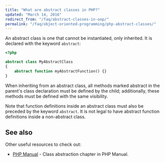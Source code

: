 ```yaml
---
title: "What are abstract classes in PHP?"
updated: "March 14, 2016"
redirect_from: "/faq/abstract-classes-in-oop/"
permalink: "/faq/object-oriented-programming/php-abstract-classes/"
---
```


An abstract class is one that cannot be instantiated, only inherited. It is declared
with the keyword `abstract`:

```php
<?php

abstract class MyAbstractClass
{
    abstract function myAbstractFunction() {}
}
```

When inheriting from an abstract class, all methods marked abstract in the
parent's class declaration must be defined by the child; additionally, these
methods must be defined with the same visibility.

Note that function definitions inside an abstract class must also be preceded by
the keyword `abstract`. It is not legal to have abstract function definitions
inside a non-abstract class.

## See also

Other useful resources to check out:

* [PHP Manual](http://php.net/manual/en/language.oop5.abstract.php) - Class abstraction chapter in PHP Manual.
